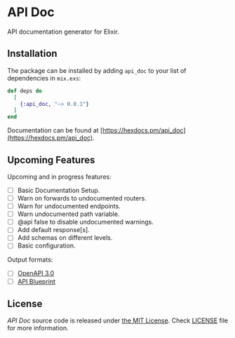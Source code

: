 # API Doc

API documentation generator for Elixir.

## Installation

The package can be installed by adding `api_doc`
to your list of dependencies in `mix.exs`:

```elixir
def deps do
  [
    {:api_doc, "~> 0.0.1"}
  ]
end
```

Documentation can be found at
[https://hexdocs.pm/api_doc](https://hexdocs.pm/api_doc).

## Upcoming Features

Upcoming and in progress features:

  * [ ] Basic Documentation Setup.
  * [ ] Warn on forwards to undocumented routers.
  * [ ] Warn for undocumented endpoints.
  * [ ] Warn undocumented path variable.
  * [ ] @api false to disable undocumented warnings.
  * [ ] Add default response[s].
  * [ ] Add schemas on different levels.
  * [ ] Basic configuration.

Output formats:
  * [ ] [OpenAPI 3.0](https://github.com/OAI/OpenAPI-Specification)
  * [ ] [API Blueprint](https://apiblueprint.org/documentation/specification.html)

## License

_API Doc_ source code is released under [the MIT License](LICENSE).
Check [LICENSE](LICENSE) file for more information.
